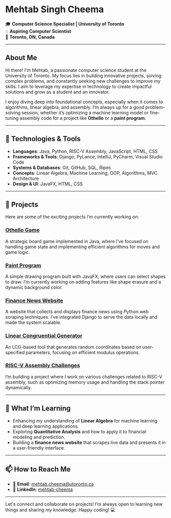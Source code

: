 # Mehtab Singh Cheema

🎓 **Computer Science Specialist | University of Toronto**  
💡 **Aspiring Computer Scientist**  
📍 **Toronto, ON, Canada**

---

## About Me

Hi there! I'm Mehtab, a passionate computer science student at the University of Toronto. My focus lies in building innovative projects, solving complex problems, and constantly seeking new challenges to improve my skills. I aim to leverage my expertise in technology to create impactful solutions and grow as a student and an innovator.

I enjoy diving deep into foundational concepts, especially when it comes to algorithms, linear algebra, and assembly. I’m always up for a good problem-solving session, whether it’s optimizing a machine learning model or fine-tuning assembly code for a project like **Othello** or a **paint program**.

---

## 🔧 Technologies & Tools

- **Languages**: Java, Python, RISC-V Assembly, JavaScript, HTML, CSS
- **Frameworks & Tools**: Django, PyLance, IntelliJ, PyCharm, Visual Studio Code
- **Systems & Databases**: Git, GitHub, SQL, Ripes
- **Concepts**: Linear Algebra, Machine Learning, OOP, Algorithms, MVC Architecture
- **Design & UI**: JavaFX, HTML, CSS

---

## 🚀 Projects

Here are some of the exciting projects I’m currently working on:

### [Othello Game](https://github.com/mehtab-cheema/othello)
A strategic board game implemented in Java, where I’ve focused on handling game state and implementing efficient algorithms for moves and game logic.

### [Paint Program](https://github.com/mehtab-cheema/paint-program)
A simple drawing program built with JavaFX, where users can select shapes to draw. I’m currently working on adding features like shape erasure and a dynamic background color.

### [Finance News Website](https://github.com/mehtab-cheema/finance-news)
A website that collects and displays finance news using Python web scraping techniques. I’ve integrated Django to serve the data locally and made the system scalable.

### [Linear Congruential Generator](https://github.com/mehtab-cheema/lcg)
An LCG-based tool that generates random coordinates based on user-specified parameters, focusing on efficient modulus operations.

### [RISC-V Assembly Challenges](https://github.com/mehtab-cheema/risc-v-assembly)
I’m building a project where I work on various challenges related to RISC-V assembly, such as optimizing memory usage and handling the stack pointer dynamically.

---

## 🌱 What I’m Learning

- Enhancing my understanding of **Linear Algebra** for machine learning and deep learning applications.
- Exploring **Quantitative Analysis** and how to apply it to financial modeling and prediction.
- Building a **finance news website** that scrapes live data and presents it in a user-friendly interface.

---

## 📫 How to Reach Me

- 📧 **Email**: [mehtab.cheema@utoronto.ca](mailto:mehtabcheema26@gmail.com)
- 🔗 **LinkedIn**: [mehtab-cheema](https://www.linkedin.com/in/mehtab-cheema)

---

Let's connect and collaborate on projects! I’m always open to learning new things and sharing my knowledge. Happy coding! 💻
